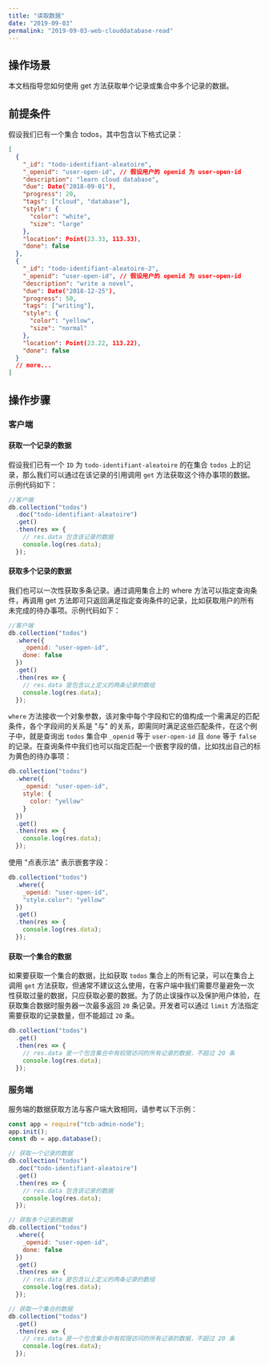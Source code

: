 ```yaml
---
title: "读取数据"
date: "2019-09-03"
permalink: "2019-09-03-web-clouddatabase-read"
---
```


## 操作场景

本文档指导您如何使用 get 方法获取单个记录或集合中多个记录的数据。

## 前提条件

假设我们已有一个集合 todos，其中包含以下格式记录：

```json
[
  {
    "_id": "todo-identifiant-aleatoire",
    "_openid": "user-open-id", // 假设用户的 openid 为 user-open-id
    "description": "learn cloud database",
    "due": Date("2018-09-01"),
    "progress": 20,
    "tags": ["cloud", "database"],
    "style": {
      "color": "white",
      "size": "large"
    },
    "location": Point(23.33, 113.33),
    "done": false
  },
  {
    "_id": "todo-identifiant-aleatoire-2",
    "_openid": "user-open-id", // 假设用户的 openid 为 user-open-id
    "description": "write a novel",
    "due": Date("2018-12-25"),
    "progress": 50,
    "tags": ["writing"],
    "style": {
      "color": "yellow",
      "size": "normal"
    },
    "location": Point(23.22, 113.22),
    "done": false
  }
  // more...
]
```

## 操作步骤

### 客户端

#### 获取一个记录的数据

假设我们已有一个 `ID` 为 `todo-identifiant-aleatoire` 的在集合 `todos` 上的记录，那么我们可以通过在该记录的引用调用 `get` 方法获取这个待办事项的数据。示例代码如下：

```javascript
//客户端
db.collection("todos")
  .doc("todo-identifiant-aleatoire")
  .get()
  .then(res => {
    // res.data 包含该记录的数据
    console.log(res.data);
  });
```

#### 获取多个记录的数据

我们也可以一次性获取多条记录。通过调用集合上的 where 方法可以指定查询条件，再调用 get 方法即可只返回满足指定查询条件的记录，比如获取用户的所有未完成的待办事项。示例代码如下：

```javascript
//客户端
db.collection("todos")
  .where({
    _openid: "user-open-id",
    done: false
  })
  .get()
  .then(res => {
    // res.data 是包含以上定义的两条记录的数组
    console.log(res.data);
  });
```

`where` 方法接收一个对象参数，该对象中每个字段和它的值构成一个需满足的匹配条件，各个字段间的关系是 "与" 的关系，即需同时满足这些匹配条件，在这个例子中，就是查询出 `todos` 集合中 `_openid` 等于 `user-open-id` 且 `done` 等于 `false` 的记录。在查询条件中我们也可以指定匹配一个嵌套字段的值，比如找出自己的标为黄色的待办事项：

```javascript
db.collection("todos")
  .where({
    _openid: "user-open-id",
    style: {
      color: "yellow"
    }
  })
  .get()
  .then(res => {
    console.log(res.data);
  });
```

使用 "点表示法" 表示嵌套字段：

```javascript
db.collection("todos")
  .where({
    _openid: "user-open-id",
    "style.color": "yellow"
  })
  .get()
  .then(res => {
    console.log(res.data);
  });
```

#### 获取一个集合的数据

如果要获取一个集合的数据，比如获取 `todos` 集合上的所有记录，可以在集合上调用 `get` 方法获取，但通常不建议这么使用，在客户端中我们需要尽量避免一次性获取过量的数据，只应获取必要的数据。为了防止误操作以及保护用户体验，在获取集合数据时服务器一次最多返回 `20` 条记录。开发者可以通过 `limit` 方法指定需要获取的记录数量，但不能超过 `20` 条。

```javascript
db.collection("todos")
  .get()
  .then(res => {
    // res.data 是一个包含集合中有权限访问的所有记录的数据，不超过 20 条
    console.log(res.data);
  });
```

### 服务端

服务端的数据获取方法与客户端大致相同，请参考以下示例：

```javascript
const app = require("tcb-admin-node");
app.init();
const db = app.database();

// 获取一个记录的数据
db.collection("todos")
  .doc("todo-identifiant-aleatoire")
  .get()
  .then(res => {
    // res.data 包含该记录的数据
    console.log(res.data);
  });

// 获取多个记录的数据
db.collection("todos")
  .where({
    _openid: "user-open-id",
    done: false
  })
  .get()
  .then(res => {
    // res.data 是包含以上定义的两条记录的数组
    console.log(res.data);
  });

// 获取一个集合的数据
db.collection("todos")
  .get()
  .then(res => {
    // res.data 是一个包含集合中有权限访问的所有记录的数据，不超过 20 条
    console.log(res.data);
  });
```
